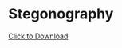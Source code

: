 # Stegonography
<a href="https://github.com/zmazk123/Stegonography/blob/master/Stegonograpy/bin/Release/Stegonograpy.exe" download>Click to Download</a>
